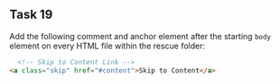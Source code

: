## Task 19
Add the following comment and anchor element after the starting `body` element on every HTML file within the rescue folder:
```html
  <!-- Skip to Content Link -->  
<a class="skip" href="#content">Skip to Content</a>
```
 
